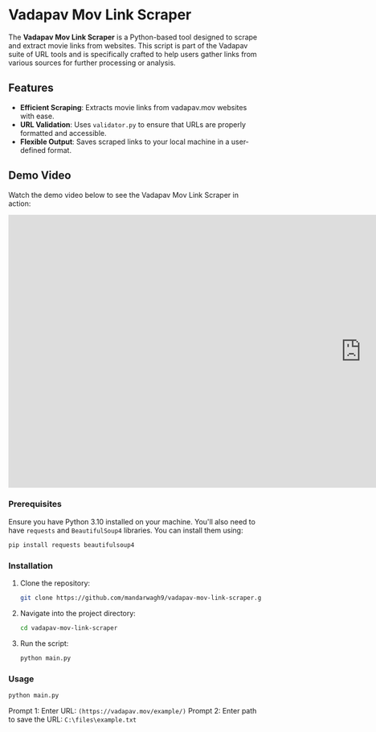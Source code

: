 # Vadapav Mov Link Scraper

The **Vadapav Mov Link Scraper** is a Python-based tool designed to scrape and extract movie links from websites. This script is part of the Vadapav suite of URL tools and is specifically crafted to help users gather links from various sources for further processing or analysis.

## Features

- **Efficient Scraping**: Extracts movie links from vadapav.mov websites with ease.
- **URL Validation**: Uses `validator.py` to ensure that URLs are properly formatted and accessible.
- **Flexible Output**: Saves scraped links to your local machine in a user-defined format.

## Demo Video
Watch the demo video below to see the Vadapav Mov Link Scraper in action:

<iframe width="1403" height="543" src="https://www.youtube.com/embed/yZmYY85ABJc" title="The Vadapav Mov Link Scraper is a Python-based tool designed to scrape links with just link." frameborder="0" allow="accelerometer; autoplay; clipboard-write; encrypted-media; gyroscope; picture-in-picture; web-share" referrerpolicy="strict-origin-when-cross-origin" allowfullscreen></iframe>

### Prerequisites

Ensure you have Python 3.10 installed on your machine. You'll also need to have `requests` and `BeautifulSoup4` libraries. You can install them using:

```bash
pip install requests beautifulsoup4
```

### Installation

1. Clone the repository:

   ```bash
   git clone https://github.com/mandarwagh9/vadapav-mov-link-scraper.git
   ```

2. Navigate into the project directory:

   ```bash
   cd vadapav-mov-link-scraper
   ```

3. Run the script:

   ```bash
   python main.py
   ```

### Usage


```bash
python main.py
```

Prompt 1: Enter URL: `(https://vadapav.mov/example/)`
Prompt 2: Enter path to save the URL: `C:\files\example.txt`
```

